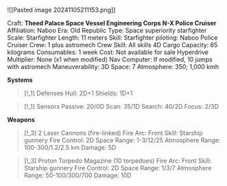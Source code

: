 ![[Pasted image 20241105211153.png]]

Craft: **Theed Palace Space Vessel Engineering Corps N-X Police Cruiser**
Affiliation: Naboo
Era: Old Republic
Type: Space superiority starfighter
Scale: Starfighter
Length: 11 meters
Skill: Starfighter piloting: Naboo Police Cruiser
Crew: 1 plus astromech
Crew Skill: All skills 4D
Cargo Capacity: 65 kilograms
Consumables: 1 week
Cost: Not available for sale
Hyperdrive Multiplier: None (x1 when modified)
Nav Computer: If modified, 10 jumps with astromech
Maneuverability: 3D
Space: 7
Atmosphere: 350; 1,000 kmh

**Systems**
> [!_1] Defenses
> Hull: 2D+1
> Shields: 1D+1

> [!_1] Sensors
> Passive: 20/0D
> Scan: 35/1D
> Search: 40/2D
> Focus: 2/3D

**Weapons**
> [!_3] 2 Laser Cannons (fire-linked)
> Fire Arc: Front
> Skill: Starship gunnery
> Fire Control: 2D
> Space Range: 1-3/12/25
> Atmosphere Range: 100-300/1.2/2.5 km
> Damage: 5D

> [!_3] Proton Torpedo Magazine (10 torpedoes)
> Fire Arc: Front
> Skill: Starship gunnery
> Fire Control: 2D
> Space Range: 1/3/7
> Atmosphere Range: 50-100/300/700
> Damage: 10D